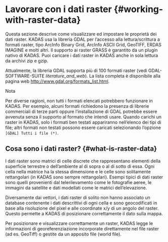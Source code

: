 # Lavorare con i dati raster {#working-with-raster-data}

Questa sezione descrive come visualizzare ed impostare le proprietà dei dati raster. KADAS usa la libreria <span id="index-7" class="target"></span>GDAL per l’accesso alla lettura/scrittura a formati raster, tipo ArcInfo Binary Grid, ArcInfo ASCII Grid, GeoTIFF, ERDAS IMAGINE e molti altri. Il supporto ai raster GRASS è garantito da un plugin nativo di KADAS. Puoi caricare i dati raster in KADAS anche in sola lettura da archivi zip e gzip.

Attualmente, la libreria GDAL supporta più di 100 formati raster (vedi GDAL-SOFTWARE-SUITE *literature\_and\_web*). La lista completa è disponibile alla pagina web <a href="http://www.gdal.org/formats_list.html" class="uri" class="reference external">http://www.gdal.org/formats_list.html</a>.

Nota

Per diverse ragioni, non tutti i formati elencati potrebbero funzionare in KADAS. Per esempio, alcuni formati richiedono la presenza di librerie commerciali di terze parti oppure l’installazione di GDAL potrebbe essere avvenuta senza il supporto al formato che intendi usare. Quando carichi un raster in KADAS, solo i formati ben testati appariranno nell’elenco dei tipi di file; altri formati non testati possono essere caricati selezionando l’opzione `[GDAL] Tutti i file (*)`.

## Cosa sono i dati raster? {#what-is-raster-data}

I dati raster sono matrici di celle discrete che rappresentano elementi della superficie terrestre o dell’ambiente al di sopra o al di sotto di essa. Ogni cella nella matrice ha la stessa dimensione e le celle sono solitamente rettangolari (in KADAS sono sempre rettangolari). Esempi tipici di dati raster sono quelli provenienti dal telerilevamento come le fotografie aeree, le immagini da satellite e dati modellati come le matrici dell’elevazione.

Diversamente dai vettori, i dati raster di solito non hanno associato un database contenente i dati descrittivi di ogni cella e sono geocodificati in base alla risoluzione del pixel e alle coordinate x/y di un angolo del raster. Questo permette a KADAS di posizionare correttamente il dato sulla mappa.

Per posizionare e visualizzare correttamente un raster, KADAS legge le informazioni di georeferenziazione incorporate direttamente nel file raster (ad es. <span id="index-8" class="target"></span>GeoTiff) o gestite da un apposito file (world file).




